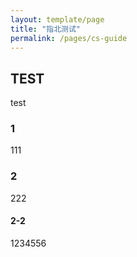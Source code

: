 ```yaml
---
layout: template/page
title: "指北测试"
permalink: /pages/cs-guide
---
```

## TEST

test

### 1

111


### 2

222

#### 2-2

1234556

